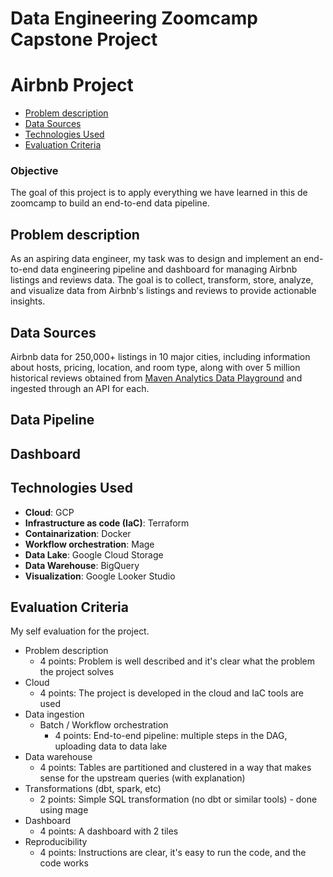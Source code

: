 # Data Engineering Zoomcamp Capstone Project
# Airbnb Project

- [Problem description](#problem-description)
- [Data Sources](#data-sources)
- [Technologies Used](#technologies-used)
- [Evaluation Criteria ](#evaluation-criteria)

### Objective

The goal of this project is to apply everything we have learned
in this de zoomcamp to build an end-to-end data pipeline.

## Problem description

As an aspiring data engineer, my task was to design and implement an end-to-end data engineering pipeline and dashboard for managing Airbnb listings and reviews data. The goal is to collect, transform, store, analyze, and visualize data from Airbnb's listings and reviews to provide actionable insights.

## Data Sources

Airbnb data for 250,000+ listings in 10 major cities, including information about hosts, pricing, location, and room type, along with over 5 million historical reviews obtained from [Maven Analytics Data Playground](https://mavenanalytics.io/data-playground?search=airbnb) and ingested through an API for each.

## Data Pipeline 

## Dashboard

## Technologies Used

* **Cloud**: GCP
* **Infrastructure as code (IaC)**: Terraform
* **Containarization**: Docker
* **Workflow orchestration**: Mage
* **Data Lake**: Google Cloud Storage
* **Data Warehouse**: BigQuery
* **Visualization**: Google Looker Studio



## Evaluation Criteria 

My self evaluation for the project.

* Problem description
    * 4 points: Problem is well described and it's clear what the problem the project solves
* Cloud
    * 4 points: The project is developed in the cloud and IaC tools are used
* Data ingestion 
    * Batch / Workflow orchestration
        * 4 points: End-to-end pipeline: multiple steps in the DAG, uploading data to data lake
* Data warehouse
    * 4 points: Tables are partitioned and clustered in a way that makes sense for the upstream queries (with explanation)
* Transformations (dbt, spark, etc)
    * 2 points: Simple SQL transformation (no dbt or similar tools) - done using mage 
* Dashboard
    * 4 points: A dashboard with 2 tiles
* Reproducibility
    * 4 points: Instructions are clear, it's easy to run the code, and the code works



